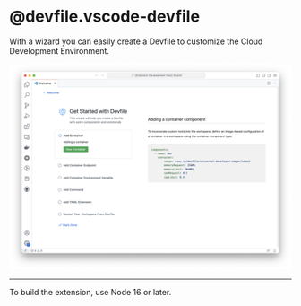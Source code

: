 # @devfile.vscode-devfile

With a wizard you can easily create a Devfile to customize the Cloud Development Environment.

![vscode-devfile](media/extension-screenshot.png)

---

To build the extension, use Node 16 or later.
